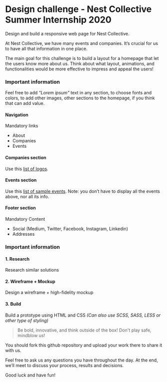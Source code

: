 # Design challenge - Nest Collective Summer Internship 2020

Design and build a responsive web page for Nest Collective.

At Nest Collective, we have many events and companies. It’s crucial for us to have all that information in one place.

The main goal for this challenge is to build a layout for a homepage that let the users know more about us. Think about what layout, animations, and functionalities would be more effective to impress and appeal the users!


### Important information
Feel free to add *"Lorem ipsum"* text in any section, to choose fonts and colors, to add other images, other sections to the homepage, if you think that can add value.

#### Navigation

Mandatory links

* About
* Companies
* Events


#### Companies section

Use this [list of logos](https://github.com/rubenjsilva/si2020-design-challenge/tree/master/Nest%20Collective%20-%20Companies%20logos).


#### Events section

Use this [list of sample events](https://docs.google.com/spreadsheets/d/1eshQxUyGckqA7-g4ovtPQ-AaZ4JuEAX5Go9VDF34g5E/). Note: you don’t have to display all the events above, nor all its info.


#### Footer section

Mandatory Content

* Social (Medium, Twitter, Facebook, Instagram, Linkedin)
* Addresses


### Important information

#### 1. Research
Research similar solutions

#### 2. Wireframe + Mockup
Design a wireframe + high-fidelity mockup

#### 3. Build
Build a prototype using HTML and CSS *(Can also use SCSS, SASS, LESS or other type of styling)*


> Be bold, innovative, and think outside of the box! Don't play safe,  mindblow us!


You should fork this github repository and upload your work there to share it with us.

Feel free to ask us any questions you have throughout the day. At the end, we’ll meet to discuss your process, results and decisions.

Good luck and have fun!
